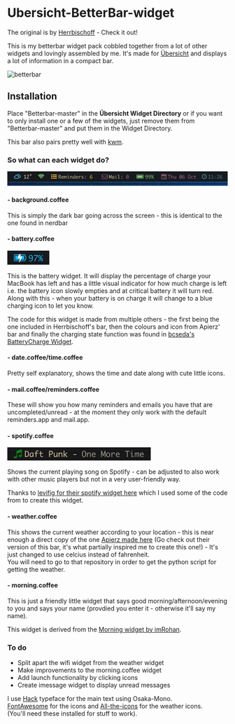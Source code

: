 # Ubersicht-BetterBar-widget

The original is by [Herrbischoff](https://github.com/herrbischoff/nerdbar.widget) - Check it out!

This is my betterbar widget pack cobbled together from a lot of other widgets and lovingly assembled by me. It's made for [Übersicht](http://tracesof.net/uebersicht/) and displays a lot of information in a compact bar.

![betterbar](./screenshots/screenshot.png)

## Installation
Place "Betterbar-master" in the **Übersicht Widget Directory** or if you want to only install one or a few of the widgets, just remove them from "Betterbar-master" and put them in the Widget Directory.

This bar also pairs pretty well with [kwm](https://github.com/koekeishiya/kwm).

### So what can each widget do?

![closeup](./screenshots/screenshot2.png)

#### - background.coffee

This is simply the dark bar going across the screen - this is identical to the one found in nerdbar

#### - battery.coffee

![battery](./screenshots/screenshot3.png)

This is the battery widget. It will display the percentage of charge your MacBook has left and has a little visual indicator for how much charge is left i.e. the battery icon slowly empties and at critical battery it will turn red. Along with this - when your battery is on charge it will change to a blue charging icon to let you know.

The code for this widget is made from multiple others - the first being the one included in Herrbischoff's bar, then the colours and icon from Apierz' bar and finally the charging state function was found in [bcseda's BatteryCharge Widget](https://github.com/bcseda/BatteryCharge).

#### - date.coffee/time.coffee

Pretty self explanatory, shows the time and date along with cute little icons.

#### - mail.coffee/reminders.coffee

These will show you how many reminders and emails you have that are uncompleted/unread - at the moment they only work with the default reminders.app and mail.app.

#### - spotify.coffee

![spotify](./screenshots/screenshot4.png)

Shows the current playing song on Spotify - can be adjusted to also work with other music players but not in a very user-friendly way.

Thanks to [levifig for their spotify widget here](https://github.com/levifig/now-playing.widget) which I used some of the code from to create this widget.

#### - weather.coffee

This shows the current weather according to your location - this is near enough a direct copy of the one [Apierz made here](https://github.com/apierz/nerdbar.widget) (Go check out their version of this bar, it's what partially inspired me to create this one!) - It's just changed to use celcius instead of fahrenheit. <br>
You will need to go to that repository in order to get the python script for getting the weather.

#### - morning.coffee

This is just a friendly little widget that says good morning/afternoon/evening to you and says your name (provdied you enter it - otherwise it'll say my name).

This widget is derived from the [Morning widget by imRohan](https://github.com/imRohan/ubersicht-morning.widget).

### To do

* Split apart the wifi widget from the weather widget
* Make improvements to the morning.coffee widget
* Add launch functionality by clicking icons
* Create imessage widget to display unread messages

I use [Hack](http://sourcefoundry.org/hack/) typeface for the main text using Osaka-Mono.<br> [FontAwesome](http://fontawesome.io) for the icons and [All-the-icons](https://github.com/domtronn/all-the-icons.el) for the weather icons.<br>
 (You'll need these installed for stuff to work).
